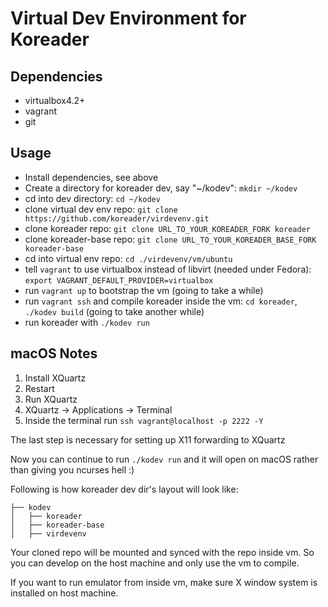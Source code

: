 
Virtual Dev Environment for Koreader
====================================


Dependencies
------------

* virtualbox4.2+
* vagrant
* git


Usage
-----

* Install dependencies, see above
* Create a directory for koreader dev, say "~/kodev": `mkdir ~/kodev`
* cd into dev directory: `cd ~/kodev`
* clone virtual dev env repo: `git clone https://github.com/koreader/virdevenv.git`
* clone koreader repo: `git clone URL_TO_YOUR_KOREADER_FORK koreader`
* clone koreader-base repo: `git clone URL_TO_YOUR_KOREADER_BASE_FORK koreader-base`
* cd into virtual env repo: `cd ./virdevenv/vm/ubuntu`
* tell `vagrant` to use virtualbox instead of libvirt (needed under Fedora): `export VAGRANT_DEFAULT_PROVIDER=virtualbox`
* run `vagrant up` to bootstrap the vm (going to take a while)
* run `vagrant ssh` and compile koreader inside the vm: `cd koreader`, `./kodev build` (going to take another while)
* run koreader with `./kodev run`

macOS Notes
-----
1. Install XQuartz
2. Restart
3. Run XQuartz
4. XQuartz -> Applications -> Terminal
5. Inside the terminal run `ssh vagrant@localhost -p 2222 -Y`  

The last step is necessary for setting up X11 forwarding to XQuartz

Now you can continue to run `./kodev run` and it will open on macOS rather than giving you ncurses hell :)

Following is how koreader dev dir's layout will look like:
```
├── kodev
│   ├── koreader
│   ├── koreader-base
│   ├── virdevenv
```

Your cloned repo will be mounted and synced with the repo inside vm. So you can
develop on the host machine and only use the vm to compile.

If you want to run emulator from inside vm, make sure X window system is installed on
host machine.
